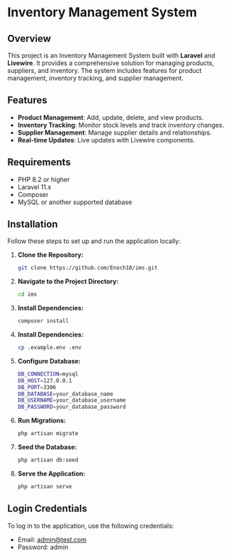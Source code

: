 # Inventory Management System

## Overview

This project is an Inventory Management System built with **Laravel** and **Livewire**. It provides a comprehensive solution for managing products, suppliers, and inventory. The system includes features for product management, inventory tracking, and supplier management.

## Features

- **Product Management**: Add, update, delete, and view products.
- **Inventory Tracking**: Monitor stock levels and track inventory changes.
- **Supplier Management**: Manage supplier details and relationships.
- **Real-time Updates**: Live updates with Livewire components.

## Requirements

- PHP 8.2 or higher
- Laravel 11.x
- Composer
- MySQL or another supported database

## Installation

Follow these steps to set up and run the application locally:

1. **Clone the Repository:**

   ```bash
   git clone https://github.com/Enoch18/ims.git

2. **Navigate to the Project Directory:**

   ```bash
   cd ims


3. **Install Dependencies:**

   ```bash
   composer install

4. **Install Dependencies:**

   ```bash
   cp .example.env .env

5. **Configure Database:**

   ```bash
   DB_CONNECTION=mysql
   DB_HOST=127.0.0.1
   DB_PORT=3306
   DB_DATABASE=your_database_name
   DB_USERNAME=your_database_username
   DB_PASSWORD=your_database_password

6. **Run Migrations:**

   ```bash
   php artisan migrate

7. **Seed the Database:**

   ```bash
   php artisan db:seed

8. **Serve the Application:**

   ```bash
   php artisan serve

## Login Credentials
To log in to the application, use the following credentials:

- Email: admin@test.com
- Password: admin